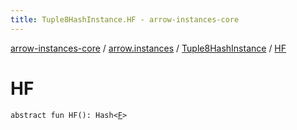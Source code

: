 ```yaml
---
title: Tuple8HashInstance.HF - arrow-instances-core
---
```


[arrow-instances-core](../../index.html) / [arrow.instances](../index.html) / [Tuple8HashInstance](index.html) / [HF](./-h-f.html)

# HF

`abstract fun HF(): Hash<`[`F`](index.html#F)`>`